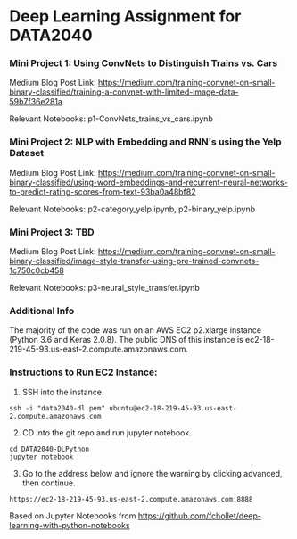 # Deep Learning Assignment for DATA2040

### Mini Project 1: Using ConvNets to Distinguish Trains vs. Cars

Medium Blog Post Link: https://medium.com/training-convnet-on-small-binary-classified/training-a-convnet-with-limited-image-data-59b7f36e281a

Relevant Notebooks: p1-ConvNets_trains_vs_cars.ipynb

### Mini Project 2: NLP with Embedding and RNN's using the Yelp Dataset
Medium Blog Post Link: https://medium.com/training-convnet-on-small-binary-classified/using-word-embeddings-and-recurrent-neural-networks-to-predict-rating-scores-from-text-93ba0a48bf82

Relevant Notebooks: p2-category_yelp.ipynb, p2-binary_yelp.ipynb

### Mini Project 3: TBD
Medium Blog Post Link: https://medium.com/training-convnet-on-small-binary-classified/image-style-transfer-using-pre-trained-convnets-1c750c0cb458

Relevant Notebooks: p3-neural_style_transfer.ipynb

### Additional Info

The majority of the code was run on an AWS EC2 p2.xlarge instance (Python 3.6 and Keras 2.0.8). The public DNS of this instance is ec2-18-219-45-93.us-east-2.compute.amazonaws.com.

### Instructions to Run EC2 Instance:
1. SSH into the instance.
```
ssh -i "data2040-dl.pem" ubuntu@ec2-18-219-45-93.us-east-2.compute.amazonaws.com
```
2. CD into the git repo and run jupyter notebook.
```
cd DATA2040-DLPython
jupyter notebook
```
3. Go to the address below and ignore the warning by clicking advanced, then continue.
```
https://ec2-18-219-45-93.us-east-2.compute.amazonaws.com:8888
```

Based on Jupyter Notebooks from https://github.com/fchollet/deep-learning-with-python-notebooks
